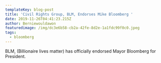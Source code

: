 ```yaml
---
templateKey: blog-post
title: 'Civil Rights Group, BLM, Endorses Mike Bloomberg '
date: 2019-11-26T04:41:23.215Z
author: Berniewouldawon
featuredimage: /img/dc3e6b58-cb2a-42fe-8d2e-1a1fdc99f0c0.jpeg
tags:
  - bloomberg
---
```

BLM, (Billionaire lives matter) has officially endorsed Mayor Bloomberg for President.
